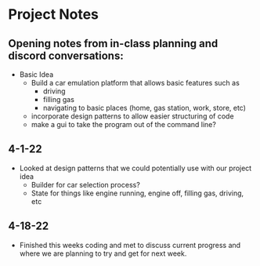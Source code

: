 # Project Notes

## Opening notes from in-class planning and discord conversations:
- Basic Idea
    - Build a car emulation platform that allows basic features such as
        - driving
        - filling gas
        - navigating to basic places (home, gas station, work, store, etc)
    - incorporate design patterns to allow easier structuring of code 
    - make a gui to take the program out of the command line?


## 4-1-22
- Looked at design patterns that we could potentially use with our project idea
    - Builder for car selection process?
    - State for things like engine running, engine off, filling gas, driving, etc


## 4-18-22
- Finished this weeks coding and met to discuss current progress and where we are planning to try and get for next week. 